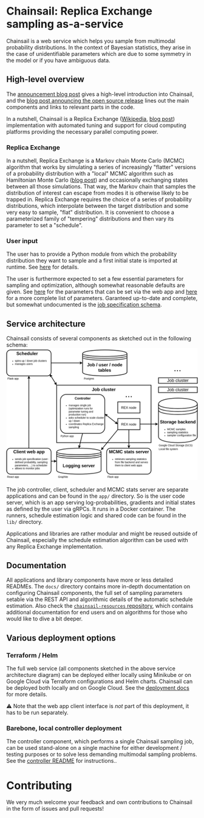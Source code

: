 # Chainsail: Replica Exchange sampling as-a-service
Chainsail is a web service which helps you sample from multimodal probability distributions. In the context of Bayesian statistics, they arise in the case of unidentifiable parameters which are due to some symmetry in the model or if you have ambiguous data.

## High-level overview
The [announcement blog post](https://www.tweag.io/blog/2022-08-09-chainsail-announcement/) gives a high-level introduction into Chainsail, and the [blog post announcing the open source release](https://www.tweag.io/blog/2023-03-02-chainsail-open-source/) lines out the main components and links to relevant parts in the code.

In a nutshell, Chainsail is a Replica Exchange ([Wikipedia](https://en.wikipedia.org/wiki/Parallel_tempering), [blog post](https://www.tweag.io/blog/2020-10-28-mcmc-intro-4/)) implementation with automated tuning and support for cloud computing platforms providing the necessary parallel computing power.

### Replica Exchange
In a nutshell, Replica Exchange is a Markov chain Monte Carlo (MCMC)  algorithm that works by simulating a series of increasingly "flatter" versions of a probability distribution with a "local" MCMC algorithm such as Hamiltonian Monte Carlo ([blog post](https://www.tweag.io/blog/2020-08-06-mcmc-intro3/)) and occasionally exchanging states between all those simulations.
That way, the Markov chain that samples the distribution of interest can escape from modes it is otherwise likely to be trapped in.
Replica Exchange requires the choice of a series of probability distributions, which interpolate between the target distribution and some very easy to sample, "flat" distribution.
It is convenient to choose a parameterized family of "tempering" distributions and then vary its parameter to set a "schedule".

### User input
The user has to provide a Python module from which the probability distribution they want to sample and a first initial state is imported at runtime.
See [here](https://github.com/tweag/chainsail-resources/blob/main/documentation/defining_custom_probability.md) for details.

The user is furthermore expected to set a few essential parameters for sampling and optimization, although somewhat reasonable defaults are given.
See [here](https://github.com/tweag/chainsail-resources/blob/main/documentation/parameters.md) for the parameters that can be set via the web app and [here](https://github.com/tweag/chainsail/blob/main/docs/algorithmic_parameters.md) for a more complete list of parameters.
Garanteed up-to-date and complete, but somewhat undocumented is the [job specification schema](https://github.com/tweag/chainsail/blob/main/lib/common/chainsail/common/spec.py).

## Service architecture
Chainsail consists of several components as sketched out in the following schema:
![Chainsail service architecture](./images/service_architecture.png)

The job controller, client, scheduler and MCMC stats server are separate applications and can be found in the `app/` directory.
So is the user code server, which is an app serving log-probabilities, gradients and initial states as defined by the user via gRPCs.
It runs in a Docker container.
The runners, schedule estimation logic and shared code can be found in the `lib/` directory.

Applications and libraries are rather modular and might be reused outside of Chainsail, especially the schedule estimation algorithm can be used with any Replica Exchange implementation.

## Documentation

All applications and library components have more or less detailed READMEs.
The `docs/` directory contains more in-depth documentation on configuring Chainsail components, the full set of sampling parameters setable via the REST API and algorithmic details of the automatic schedule estimation.
Also check the [`chainsail-resources` repository](https://github.com/tweag/chainsail-resources), which contains additional documentation for end users and on algorithms for those who would like to dive a bit deeper.

## Various deployment options

### Terraform / Helm

The full web service (all components sketched in the above service architecture diagram) can be deployed either locally using Minikube or on Google Cloud via Terraform configurations and Helm charts.
Chainsail can be deployed both locally and on Google Cloud. See the [deployment docs](./docs/deployment.md) for more details.

:warning: Note that the web app client interface is _not_ part of this deployment, it has to be run separately.

### Barebone, local controller deployment

The controller component, which performs a single Chainsail sampling job, can be used stand-alone on a single machine for either development / testing purposes or to solve less demanding multimodal sampling problems.
See the [controller README](./app/controller/README.md) for instructions..

# Contributing

We very much welcome your feedback and own contributions to Chainsail in the form of issues and pull requests!
